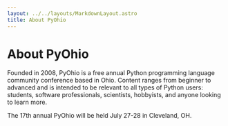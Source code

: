 ```yaml
---
layout: ../../layouts/MarkdownLayout.astro
title: About PyOhio
---
```


# About PyOhio

Founded in 2008, PyOhio is a free annual Python programming language community conference based in Ohio. Content ranges from beginner to advanced and is intended to be relevant to all types of Python users: students, software professionals, scientists, hobbyists, and anyone looking to learn more.

The 17th annual PyOhio will be held July 27-28 in Cleveland, OH.
